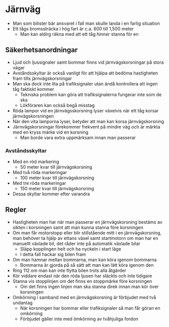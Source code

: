 # Järnväg

* Man som bilister bär ansvaret i fall man skulle landa i en farlig situation
* Ett tågs bromssträcka i hög fart är c.a. 600 till 1,500 meter
  * Man kan aldirg räkna med att ett tåg hinner stanna för en

## Säkerhetsanordningar

* Ljud och ljussignaler samt bommar finns vid järnvägskorsningar på stora vägar
* Avståndsskyltar är också vanligt för att hjälpa att bedöma hastigheten fram tills järnvägskorsningar
* Man ska dock inte lita på trafiksignaler utan ändå kontrollera att ingen tåg faktiskt kommer
  * Tekniska problem kan göra att trafiksignalerna fungerar inte som de ska
  * Lökföraren kan också begå misstag
* Röda lampor vid en järnvägsskorsning lyser växelvis när ett tåg korsar järnvägskorsningen
* När den vita lamporna lyser, betyder att man kan korsa järnvägskorsning
* Järnvägskorsningar förekommer frekvent på mindre väg och är märkta med en kryss märke vid en korsning
  * Man borde vara extra uppmärksam innan man passerar

### Avståndsskyltar

* Med en röd markering
  * 50 meter kvar till järnvägskorsning
* Med två röda markeringar
  * 100 meter kvar till järnvägskorsning
* Med tre röda markeringar
  * 150 meter kvar till järnvägskorsning
* Dessa skyltar kommer efter varandra

## Regler

* Hastigheten man har när man passerar en järnvägskorsning bestäms av sikten i korsningen samt att man kunna stanna före korsningen
* Om man får motorstopp eller blir stillstående mitt i en järnvägskorsning, man behöver ta hjälp av ettans växel samt startmotorn om man har en manuellt växlade bil, det råder inte på automatik växlade bilar
  * Släpp kopplingen helt och ha nyckeln i start läge
  * I detta fall hackar sig bilen fram
* Om man hamnar mellan bommarna, man kan köra igenom bommarna
  * Bommarna är gjorda på så sätt att man kan lätt köra igenom den
* Ring 112 om man kan inte flytta bilen trots alla åtgärder
* Kör viddare endast när den röda ljusen har släckts och inte tidigare
* Stanna vis stopplinjen om det finns en stoppmärke före korsningen
  * Om det finns ingen linjen man ska stanna direk innan man kör över korsningen
* Omkörning i samband med en järnvägskorsning är förbjudet med två undantag
  * När korsningen har bommar eller trafiksignaler så man får göran en omkörning
  * Förbjudet gäller inte med ömkörning av tvåhjuliga fordon

